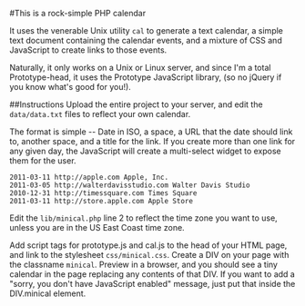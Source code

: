 #This is a rock-simple PHP calendar

It uses the venerable Unix utility `cal` to generate a text calendar, a simple text document containing the calendar events, and a mixture of CSS and JavaScript to create links to those events.

Naturally, it only works on a Unix or Linux server, and since I'm a total Prototype-head, it uses the Prototype JavaScript library, (so no jQuery if you know what's good for you!).

##Instructions
Upload the entire project to your server, and edit the `data/data.txt` files to reflect your own calendar. 

The format is simple -- Date in ISO, a space, a URL that the date should link to, another space, and a title for the link. If you create more than one link for any given day, the JavaScript will create a multi-select widget to expose them for the user.

~~~~
2011-03-11 http://apple.com Apple, Inc.
2011-03-05 http://walterdavisstudio.com Walter Davis Studio
2010-12-31 http://timessquare.com Times Square
2011-03-11 http://store.apple.com Apple Store
~~~~

Edit the `lib/minical.php` line 2 to reflect the time zone you want to use, unless you are in the US East Coast time zone.

Add script tags for prototype.js and cal.js to the head of your HTML page, and link to the stylesheet `css/minical.css`. Create a DIV on your page with the classname `minical`. Preview in a browser, and you should see a tiny calendar in the page replacing any contents of that DIV. If you want to add a "sorry, you don't have JavaScript enabled" message, just put that inside the DIV.minical element.